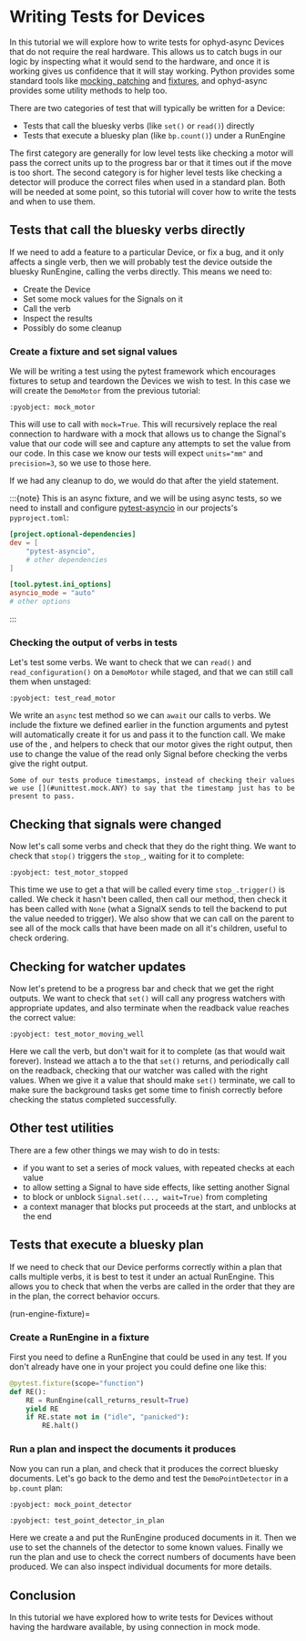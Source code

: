 # Writing Tests for Devices

In this tutorial we will explore how to write tests for ophyd-async Devices that do not require the real hardware. This allows us to catch bugs in our logic by inspecting what it would send to the hardware, and once it is working gives us confidence that it will stay working. Python provides some standard tools like [mocking, patching](#unittest.mock) and [fixtures](inv:pytest#fixtures), and ophyd-async provides some utility methods to help too.

There are two categories of test that will typically be written for a Device:
- Tests that call the bluesky verbs (like `set()` or `read()`) directly
- Tests that execute a bluesky plan (like `bp.count()`) under a RunEngine

The first category are generally for low level tests like checking a motor will pass the correct units up to the progress bar or that it times out if the move is too short. The second category is for higher level tests like checking a detector will produce the correct files when used in a standard plan. Both will be needed at some point, so this tutorial will cover how to write the tests and when to use them.

## Tests that call the bluesky verbs directly

If we need to add a feature to a particular Device, or fix a bug, and it only affects a single verb, then we will probably test the device outside the bluesky RunEngine, calling the verbs directly. This means we need to:
- Create the Device
- Set some mock values for the Signals on it
- Call the verb
- Inspect the results
- Possibly do some cleanup

### Create a fixture and set signal values

We will be writing a test using the pytest framework which encourages fixtures to setup and teardown the Devices we wish to test. In this case we will create the `DemoMotor` from the previous tutorial:

```{literalinclude} ../../tests/epics/demo/test_epics_demo.py
:pyobject: mock_motor
```

This will use [](#init_devices) to call [](#Device.connect) with `mock=True`. This will recursively replace the real connection to hardware with a mock that allows us to change the Signal's value that our code will see and capture any attempts to set the value from our code. In this case we know our tests will expect `units="mm"` and `precision=3`, so we use [](#set_mock_value) to those here.

If we had any cleanup to do, we would do that after the yield statement.

:::{note}
This is an async fixture, and we will be using async tests, so we need to install and configure [pytest-asyncio](https://github.com/pytest-dev/pytest-asyncio) in our projects's `pyproject.toml`:

```toml
[project.optional-dependencies]
dev = [
    "pytest-asyncio",
    # other dependencies
]

[tool.pytest.ini_options]
asyncio_mode = "auto"
# other options
```
:::

### Checking the output of verbs in tests

Let's test some verbs. We want to check that we can `read()` and `read_configuration()` on a `DemoMotor` while staged, and that we can still call them when unstaged:

```{literalinclude} ../../tests/epics/demo/test_epics_demo.py
:pyobject: test_read_motor
```

We write an `async` test method so we can `await` our calls to verbs. We include the fixture we defined earlier in the function arguments and pytest will automatically create it for us and pass it to the function call. We make use of the [](#assert_reading), [](#assert_value) and [](#assert_configuration) helpers to check that our motor gives the right output, then use [](#set_mock_value) to change the value of the read only Signal before checking the verbs give the right output.

```{note}
Some of our tests produce timestamps, instead of checking their values we use [](#unittest.mock.ANY) to say that the timestamp just has to be present to pass.
```

## Checking that signals were changed

Now let's call some verbs and check that they do the right thing. We want to check that `stop()` triggers the [](#SignalX) `stop_`, waiting for it to complete:

```{literalinclude} ../../tests/epics/demo/test_epics_demo.py
:pyobject: test_motor_stopped
```

This time we use [](#get_mock_put) to get a [](#unittest.mock.Mock) that will be called every time `stop_.trigger()` is called. We check it hasn't been called, then call our method, then check it has been called with `None` (what a SignalX sends to tell the backend to put the value needed to trigger). We also show that we can call [](#get_mock) on the parent to see all of the mock calls that have been made on all it's children, useful to check ordering.

## Checking for watcher updates

Now let's pretend to be a progress bar and check that we get the right outputs. We want to check that `set()` will call any progress watchers with appropriate updates, and also terminate when the readback value reaches the correct value:

```{literalinclude} ../../tests/epics/demo/test_epics_demo.py
:pyobject: test_motor_moving_well
```

Here we call the verb, but don't wait for it to complete (as that would wait forever). Instead we attach a [](#StatusWatcher) to the [](#WatchableAsyncStatus) that `set()` returns, and periodically call [](#set_mock_value) on the readback, checking that our watcher was called with the right values. When we give it a value that should make `set()` terminate, we call [](#wait_for_pending_wakeups) to make sure the background tasks get some time to finish correctly before checking the status completed successfully.

## Other test utilities

There are a few other things we may wish to do in tests:
- [](#set_mock_values) if you want to set a series of mock values, with repeated checks at each value
- [](#callback_on_mock_put) to allow setting a Signal to have side effects, like setting another Signal
- [](#set_mock_put_proceeds) to block or unblock `Signal.set(..., wait=True)` from completing
- [](#mock_puts_blocked) a context manager that blocks put proceeds at the start, and unblocks at the end

## Tests that execute a bluesky plan

If we need to check that our Device performs correctly within a plan that calls multiple verbs, it is best to test it under an actual RunEngine. This allows you to check that when the verbs are called in the order that they are in the plan, the correct behavior occurs.

(run-engine-fixture)=
### Create a RunEngine in a fixture

First you need to define a RunEngine that could be used in any test. If you don't already have one in your project you could define one like this:

```python
@pytest.fixture(scope="function")
def RE():
    RE = RunEngine(call_returns_result=True)
    yield RE
    if RE.state not in ("idle", "panicked"):
        RE.halt()
```

### Run a plan and inspect the documents it produces

Now you can run a plan, and check that it produces the correct bluesky documents. Let's go back to the demo and test the `DemoPointDetector` in a `bp.count` plan:

```{literalinclude} ../../tests/epics/demo/test_epics_demo.py
:pyobject: mock_point_detector
```

```{literalinclude} ../../tests/epics/demo/test_epics_demo.py
:pyobject: test_point_detector_in_plan
```

Here we create a [](#collections.defaultdict) and put the RunEngine produced documents in it. Then we use [](#set_mock_value) to set the channels of the detector to some known values. Finally we run the plan and use [](#assert_emitted) to check the correct numbers of documents have been produced. We can also inspect individual documents for more details.

## Conclusion

In this tutorial we have explored how to write tests for Devices without having the hardware available, by using connection in mock mode. 
